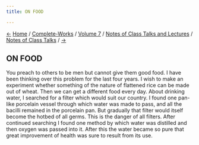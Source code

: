 ```yaml
---
title: ON FOOD

---
```

<div>

[←](on_conceptions_of_godhead.htm) [Home](../../../../index.htm) /
[Complete-Works](../../../complete_works.htm) / [Volume
7](../../volume_7_contents.htm) / [Notes of Class Talks and
Lectures](../notes_of_class_talks_and_lectures_contents.htm) / [Notes of
Class Talks](notes_of_class_talks_contents.htm)
/ [→](on_sannyasa_and_family_life.htm)

  

## ON FOOD

You preach to others to be men but cannot give them good food. I have
been thinking over this problem for the last four years. I wish to make
an experiment whether something of the nature of flattened rice can be
made out of wheat. Then we can get a different food every day. About
drinking water, I searched for a filter which would suit our country. I
found one pan-like porcelain vessel through which water was made to
pass, and all the bacilli remained in the porcelain pan. But gradually
that filter would itself become the hotbed of all germs. This is the
danger of all filters. After continued searching I found one method by
which water was distilled and then oxygen was passed into it. After this
the water became so pure that great improvement of health was sure to
result from its use.

</div>
